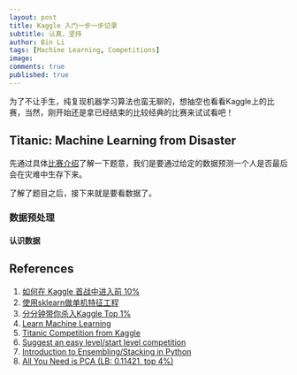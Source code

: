 ```yaml
---
layout: post
title: Kaggle 入门一步一步记录
subtitle: 认真，坚持
author: Bin Li
tags: [Machine Learning, Competitions]
image: 
comments: true
published: true
---
```


为了不让手生，纯复现机器学习算法也蛮无聊的，想抽空也看看Kaggle上的比赛，当然，刚开始还是拿已经结束的比较经典的比赛来试试看吧！

## Titanic: Machine Learning from Disaster
先通过具体[比赛介绍](https://www.kaggle.com/c/titanic)了解一下题意，我们是要通过给定的数据预测一个人是否最后会在灾难中生存下来。

了解了题目之后，接下来就是要看数据了。

### 数据预处理
#### 认识数据




## References
1. [如何在 Kaggle 首战中进入前 10%](https://dnc1994.com/2016/04/rank-10-percent-in-first-kaggle-competition/)
2. [使用sklearn做单机特征工程](https://www.cnblogs.com/jasonfreak/p/5448385.html)
3. [分分钟带你杀入Kaggle Top 1%](https://zhuanlan.zhihu.com/p/27424282)
4. [Learn Machine Learning](https://www.kaggle.com/dansbecker/learn-machine-learning)
5. [Titanic Competition from Kaggle](https://www.kaggle.com/rochellesilva/simple-tutorial-for-beginners)
6. [Suggest an easy level/start level competition](https://www.kaggle.com/getting-started/12606)
7. [Introduction to Ensembling/Stacking in Python](https://www.kaggle.com/arthurtok/introduction-to-ensembling-stacking-in-python)
8. [All You Need is PCA (LB: 0.11421, top 4%)](https://www.kaggle.com/massquantity/all-you-need-is-pca-lb-0-11421-top-4)
